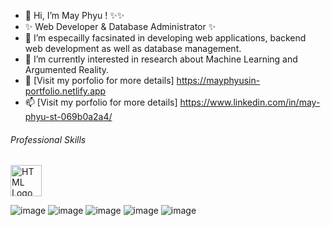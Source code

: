 - 👋 Hi, I’m May Phyu ! ✨✨
- ✨ Web Developer & Database Administrator ✨
- 👀 I’m especailly facsinated in developing web applications, backend web development as well as database management.
- 🌱 I’m currently interested in research about Machine Learning and Argumented Reality.
- 💞️ [Visit my porfolio for more details] <https://mayphyusin-portfolio.netlify.app>
- 📫 [Visit my porfolio for more details] <https://www.linkedin.com/in/may-phyu-st-069b0a2a4/>

<h6> Professional Skills </h6>
<img src="https://github.com/mayphyusinthant/mayphyusinthant/assets/154217638/6f0390b7-c265-403f-a174-37e7b421eaba" alt="HTML Logo" width="50" height="50">

![image](https://github.com/mayphyusinthant/mayphyusinthant/assets/154217638/6f0390b7-c265-403f-a174-37e7b421eaba)
![image](https://github.com/mayphyusinthant/mayphyusinthant/assets/154217638/ffedede6-b18f-40b7-8dec-1686a601189f)
![image](https://github.com/mayphyusinthant/mayphyusinthant/assets/154217638/435a6296-63e9-4161-aabe-3b5920f264b9)
![image](https://github.com/mayphyusinthant/mayphyusinthant/assets/154217638/16aa432a-f879-4077-8eac-708d117793b5)
![image](https://github.com/mayphyusinthant/mayphyusinthant/assets/154217638/082c65aa-ac1e-49d7-96f5-1ce295a7542a)



